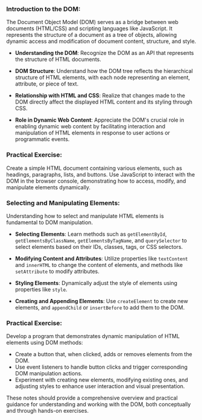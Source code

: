 ### Introduction to the DOM:

The Document Object Model (DOM) serves as a bridge between web documents (HTML/CSS) and scripting languages like JavaScript. It represents the structure of a document as a tree of objects, allowing dynamic access and modification of document content, structure, and style.

- **Understanding the DOM**: Recognize the DOM as an API that represents the structure of HTML documents.
  
- **DOM Structure**: Understand how the DOM tree reflects the hierarchical structure of HTML elements, with each node representing an element, attribute, or piece of text.
  
- **Relationship with HTML and CSS**: Realize that changes made to the DOM directly affect the displayed HTML content and its styling through CSS.

- **Role in Dynamic Web Content**: Appreciate the DOM's crucial role in enabling dynamic web content by facilitating interaction and manipulation of HTML elements in response to user actions or programmatic events.

### Practical Exercise:

Create a simple HTML document containing various elements, such as headings, paragraphs, lists, and buttons. Use JavaScript to interact with the DOM in the browser console, demonstrating how to access, modify, and manipulate elements dynamically.

### Selecting and Manipulating Elements:

Understanding how to select and manipulate HTML elements is fundamental to DOM manipulation.

- **Selecting Elements**: Learn methods such as `getElementById`, `getElementsByClassName`, `getElementsByTagName`, and `querySelector` to select elements based on their IDs, classes, tags, or CSS selectors.

- **Modifying Content and Attributes**: Utilize properties like `textContent` and `innerHTML` to change the content of elements, and methods like `setAttribute` to modify attributes.

- **Styling Elements**: Dynamically adjust the style of elements using properties like `style`.

- **Creating and Appending Elements**: Use `createElement` to create new elements, and `appendChild` or `insertBefore` to add them to the DOM.

### Practical Exercise:

Develop a program that demonstrates dynamic manipulation of HTML elements using DOM methods:

- Create a button that, when clicked, adds or removes elements from the DOM.
- Use event listeners to handle button clicks and trigger corresponding DOM manipulation actions.
- Experiment with creating new elements, modifying existing ones, and adjusting styles to enhance user interaction and visual presentation.

These notes should provide a comprehensive overview and practical guidance for understanding and working with the DOM, both conceptually and through hands-on exercises.